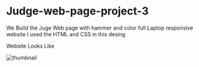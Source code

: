 # Judge-web-page-project-3
We Build the Juge Web page with hammer and color full Laptop responsive website I used the HTML and CSS in this desing 


Website Looks Like

![thumbnail](https://user-images.githubusercontent.com/78244281/192137706-82270307-4bcb-48c2-8770-97bcca11a305.png)
